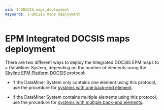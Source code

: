 ```yaml
---
uid: I-DOCSIS_maps_deployment
keywords: I-DOCSIS maps deployment
---
```


# EPM Integrated DOCSIS maps deployment

There are two different ways to deploy the Integrated DOCSIS EPM maps to a DataMiner System, depending on the number of elements using the [Skyline EPM Platform DOCSIS](https://catalog.dataminer.services/result/driver/7209) protocol:

- If the DataMiner System only contains one element using this protocol, use the procedure for [systems with one back-end element](xref:I-DOCSIS_maps_deployment_one_backend).

- If the DataMiner System contains multiple elements using this protocol, use the procedure for [systems with multiple back-end elements](xref:I-DOCSIS_maps_deployment_multiple_backends).
